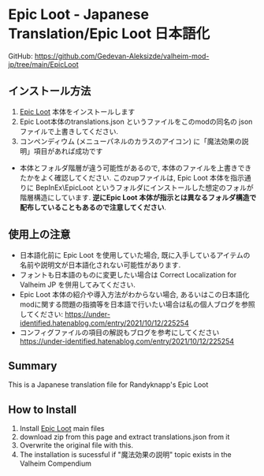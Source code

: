 # Epic Loot - Japanese Translation/Epic Loot 日本語化

GitHub: https://github.com/Gedevan-Aleksizde/valheim-mod-jp/tree/main/EpicLoot

## インストール方法

1. [Epic Loot](https://valheim.thunderstore.io/package/RandyKnapp/EpicLoot/) 本体をインストールします
2. Epic Loot本体のtranslations.json というファイルをこのmodの同名の json ファイルで上書きしてください.
3. コンペンディウム (メニューパネルのカラスのアイコン) に「魔法効果の説明」項目があれば成功です

* 本体とフォルダ階層が違う可能性があるので, 本体のファイルを上書きできたかをよく確認してください. このzupファイルは, Epic Loot 本体を指示通りに BepInEx\EpicLoot というフォルダにインストールした想定のフォルが階層構造にしています. **逆にEpic Loot 本体が指示とは異なるフォルダ構造で配布していることもあるので注意してください**.

## 使用上の注意

* 日本語化前に Epic Loot を使用していた場合, 既に入手しているアイテムの名前や説明文が日本語化されない可能性があります.
* フォントも日本語のものに変更したい場合は Correct Localization for Valheim JP を併用してみてください.
* Epic Loot 本体の紹介や導入方法がわからない場合, あるいはこの日本語化modに関する問題の指摘等を日本語で行いたい場合は私の個人ブログを参照してください: https://under-identified.hatenablog.com/entry/2021/10/12/225254
* コンフィグファイルの項目の解説もブログを参考にしてください https://under-identified.hatenablog.com/entry/2021/10/12/225254


## Summary

This is a Japanese translation file for Randyknapp's Epic Loot

## How to Install

1. Install [Epic Loot](https://valheim.thunderstore.io/package/RandyKnapp/EpicLoot/) main files
2. download zip from this page and extract translations.json  from it
3. Overwrite the original file with this.
4. The installation is sucessful if "魔法効果の説明" topic exists in the Valheim Compendium
